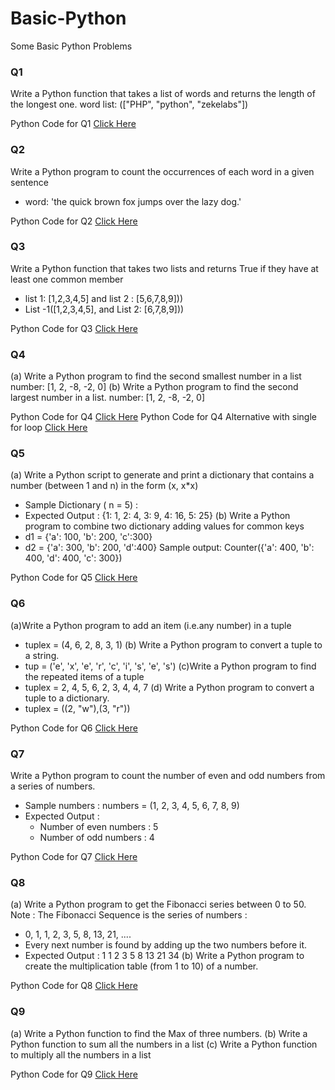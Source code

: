 # Basic-Python
Some Basic Python Problems

### Q1 
Write a Python function that takes a list of words and returns the length of the longest one.
word list: (["PHP", "python", "zekelabs"])

 Python Code for Q1 [Click Here](q1.py)

### Q2
Write a Python program to count the occurrences of each word in a given sentence
* word: 'the quick brown fox jumps over the lazy dog.'

Python Code for Q2 [Click Here](q2.py)

### Q3
Write a Python function that takes two lists and returns True if they have at least one common member
* list 1: [1,2,3,4,5] and list 2 : [5,6,7,8,9]))
* List -1([1,2,3,4,5], and List 2: [6,7,8,9]))

Python Code for Q3 [Click Here](q3.py)

### Q4
(a) Write a Python program to find the second smallest number in a list
number: [1, 2, -8, -2, 0]
(b) Write a Python program to find the second largest number in a list.
number: [1, 2, -8, -2, 0]

Python Code for Q4 [Click Here](q4.py)
Python Code for Q4 Alternative with single for loop [Click Here](q4_alter.py)

### Q5
(a) Write a Python script to generate and print a dictionary that contains a number (between 1 and n) in the form (x, x*x)
* Sample Dictionary ( n = 5) :
* Expected Output : {1: 1, 2: 4, 3: 9, 4: 16, 5: 25}
(b) Write a Python program to combine two dictionary adding values for common keys
* d1 = {'a': 100, 'b': 200, 'c':300}
* d2 = {'a': 300, 'b': 200, 'd':400}
Sample output: Counter({'a': 400, 'b': 400, 'd': 400, 'c': 300})

Python Code for Q5 [Click Here](q5.py)

### Q6
(a)Write a Python program to add an item (i.e.any number) in a tuple
* tuplex = (4, 6, 2, 8, 3, 1)
(b) Write a Python program to convert a tuple to a string.
* tup = ('e', 'x', 'e', 'r', 'c', 'i', 's', 'e', 's')
(c)Write a Python program to find the repeated items of a tuple
* tuplex = 2, 4, 5, 6, 2, 3, 4, 4, 7
(d) Write a Python program to convert a tuple to a dictionary.
* tuplex = ((2, "w"),(3, "r"))

Python Code for Q6 [Click Here](q6.py)

### Q7
Write a Python program to count the number of even and odd numbers from a series of numbers.
* Sample numbers : numbers = (1, 2, 3, 4, 5, 6, 7, 8, 9)
* Expected Output :
  * Number of even numbers : 5
  * Number of odd numbers : 4

Python Code for Q7 [Click Here](q7.py)
  
### Q8
(a) Write a Python program to get the Fibonacci series between 0 to 50.
Note : The Fibonacci Sequence is the series of numbers :
* 0, 1, 1, 2, 3, 5, 8, 13, 21, ....
* Every next number is found by adding up the two numbers before it.
* Expected Output : 1 1 2 3 5 8 13 21 34
(b) Write a Python program to create the multiplication table (from 1 to 10) of a number.

Python Code for Q8 [Click Here](q8.py)

### Q9
(a) Write a Python function to find the Max of three numbers.
(b) Write a Python function to sum all the numbers in a list
(c) Write a Python function to multiply all the numbers in a list

Python Code for Q9 [Click Here](q9.py)
